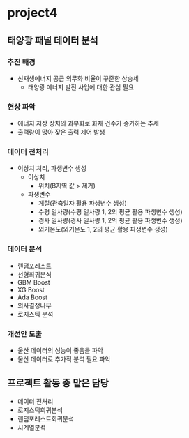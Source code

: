 # project4
## 태양광 패널 데이터 분석

### 추진 배경
- 신재생에너지 공급 의무화 비율이 꾸준한 상승세
  - 태양광 에너지 발전 사업에 대한 관심 필요

### 현상 파악
- 에너지 저장 장치의 과부화로 화재 건수가 증가하는 추세
- 출력량이 많아 잦은 출력 제어 발생

### 데이터 전처리
- 이상치 처리, 파생변수 생성
  - 이상치
    - 위치(B지역 값 > 제거)
  - 파생변수
    - 계절(관측일자 활용 파생변수 생성)
    - 수평 일사량(수평 일사량 1, 2의 평균 활용 파생변수 생성)
    - 경사 일사량(경사 일사량 1, 2의 평균 활용 파생변수 생성)
    - 외기온도(외기온도 1, 2의 평균 활용 파생변수 생성)

### 데이터 분석
- 랜덤포레스트
- 선형회귀분석
- GBM Boost
- XG Boost
- Ada Boost
- 의사결정나무
- 로지스틱 분석

### 개선안 도출
- 울산 데이터의 성능이 좋음을 파악
- 울산 데이터로 추가적 분석 필요 파악

## 프로젝트 활동 중 맡은 담당
- 데이터 전처리
- 로지스틱회귀분석
- 랜덤포레스트회귀분석
- 시계열분석
